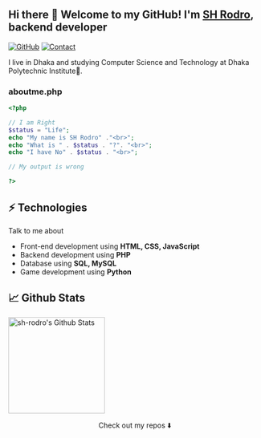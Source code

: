 ## Hi there 👋 Welcome to my GitHub! I'm <a href="https://sh-rodro.github.io">SH Rodro</a>, backend developer


[![GitHub](https://img.shields.io/badge/SUPPORT%20AT-GITHUB-blue?style=for-the-badge&logo=github)](https://github.com/sh-rodro)
[![Contact](https://img.shields.io/badge/CONTACT-GMAIL-yellow?style=for-the-badge&logo=gmail&logoColor=white)](mailto:sakhawatrodro@gmail.com)
 

I live in Dhaka and studying Computer Science and Technology at Dhaka Polytechnic Institute🏫.  


### aboutme.php

```php
<?php

// I am Right
$status = "Life";
echo "My name is SH Rodro" ."<br>";
echo "What is " . $status . "?". "<br>";
echo "I have No" . $status . "<br>";

// My output is wrong

?> 

```


## ⚡ Technologies
Talk to me about
- Front-end development using **HTML, CSS, JavaScript**
- Backend development using **PHP**
- Database using **SQL, MySQL**
- Game development using **Python**


## 📈 Github Stats

<a href="https://github.com/sh-rodro/sh-rodro">
 <img alt="sh-rodro's Github Stats" src="https://github-readme-stats.vercel.app/api/?username=sh-rodro&show_icons=true&count_private=true&theme=react&hide_border=true&bg_color=1F222E&title_color=F85D7F&icon_color=F8D866" height="192px"/>
</a>


<p align="center">
Check out my repos ⬇️  
</p>


